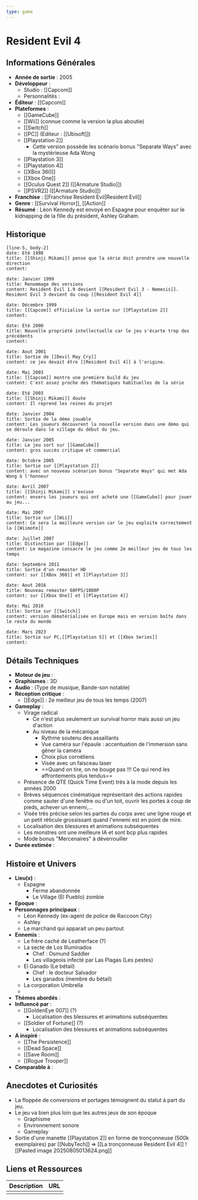 ```yaml
---
type: game
---
```


# Resident Evil 4

## Informations Générales

- **Année de sortie** : 2005
- **Développeur** : 
	- Studio : [[Capcom]]
	- Personnalités : 
- **Éditeur** : [[Capcom]]
- **Plateformes** : 
	- [[GameCube]]
	- [[Wii]] (connue comme la version la plus aboutie)
	- [[Switch]]
	- [[PC]] (Editeur : [[Ubisoft]])
	- [[Playstation 2]]
		- Cette version possède les scénario bonus "Separate Ways" avec la mystérieuse Ada Wong
	- [[Playstation 3]]
	- [[Playstation 4]]
	- [[XBox 360]]
	- [[Xbox One]]
	- [[Oculus Quest 2]] ([[Armature Studio]])
	- [[PSVR2]] ([[Armature Studio]])
- **Franchise** : [[Franchise Resident Evil|Resident Evil]]
- **Genre** : [[Survival Horror]], [[Action]]
- **Résumé** : Léon Kennedy est envoyé en Espagne pour enquêter sur le kidnapping de la fille du président, Ashley Graham.

## Historique
```timeline-labeled
[line-5, body-2]
date: Eté 1998  
title: [[Shinji Mikami]] pense que la série doit prendre une nouvelle direction
content:

date: Janvier 1999 
title: Renommage des versions
content: Resident Evil 1.9 devient [[Resident Evil 3 - Nemesis]]. Resident Evil 3 devient du coup [[Resident Evil 4]]

date: Décembre 1999  
title: [[Capcom]] officialise la sortie sur [[Playstation 2]]
content:

date: Eté 2000 
title: Nouvelle propriété intellectuelle car le jeu s'écarte trop des précédents
content:

date: Aout 2001 
title: Sortie de [[Devil May Cry]]
content: ce jeu devait être [[Resident Evil 4]] à l'origine.

date: Mai 2003 
title: [[Capcom]] montre une première build du jeu
content: C'est assez proche des thématiques habituelles de la série

date: Eté 2003
title: [[Shinji Mikami]] doute
content: Il reprend les reines du projet 

date: Janvier 2004
title: Sortie de la démo jouable
content: Les joueurs découvrent la nouvelle version dans une démo qui se déroule dans le village du début du jeu.

date: Janvier 2005
title: Le jeu sort sur [[GameCube]]
content: gros succès critique et commercial

date: Octobre 2005
title: Sortie sur [[Playstation 2]]
content: avec un nouveau scénarion bonus "Separate Ways" qui met Ada Wong à l'honneur

date: Avril 2007
title: [[Shinji Mikami]] s'excuse
content: envers les joueurs qui ont acheté une [[GameCube]] pour jouer au jeu...

date: Mai 2007  
title: Sortie sur [[Wii]]
content: Ce sera la meilleure version car le jeu exploite correctement la [[Wiimote]]

date: Juillet 2007  
title: Distinction par [[Edge]]
content: Le magazine consacre le jeu comme 2e meilleur jeu de tous les temps

date: Septembre 2011
title: Sortie d'un remaster HD
content: sur [[XBox 360]] et [[Playstation 3]]

date: Aout 2016
title: Nouveau remaster 60FPS/1080P
content: sur [[Xbox One]] et [[Playstation 4]]

date: Mai 2019
title: Sortie sur [[Switch]]
content: version dématérialisée en Europe mais en version boîte dans le reste du monde

date: Mars 2023
title: Sortie sur PC,[[Playstation 5]] et [[Xbox Series]]
content:
```
## Détails Techniques
- **Moteur de jeu** : 
- **Graphismes** : 3D
- **Audio** : (Type de musique, Bande-son notable)
- **Réception critique** : 
	- [[Edge]] : 2e meilleur jeu de tous les temps (2007)
- **Gameplay** :
	- Virage radical
		- Ce n'est plus seulement un survival horror mais aussi un jeu d'action
		- Au niveau de la mécanique 
			- Rythme soutenu des assaillants
			- Vue caméra sur l'épaule : accentuation de l'immersion sans gêner la caméra
			- Choix plus cornéliens
			- Visée avec un faisceau laser
			- ==Quand on tire, on ne bouge pas !!! Ce qui rend les affrontements plus tendus==
	- Présence de QTE (Quick Time Event) très à la mode depuis les années 2000
	- Brèves séquences cinématique représentant des actions rapides comme sauter d'une fenêtre ou d'un toit, ouvrir les portes à coup de pieds, achever un ennemi,...
	- Visée très précise selon les parties du corps avec une ligne rouge et un petit réticule grossissant quand l'ennemi est en point de mire.
	- Localisation des blessures et animations subséquentes
	- Les monstres ont une meilleure IA et sont bcp plus rapides
	- Mode bonus "Mercenaires" à déverrouiller
- **Durée estimée** : 

## Histoire et Univers
- **Lieu(x)** : 
	- Espagne
		- Ferme abandonnée
		- Le Village (El Pueblo) zombie
- **Epoque** : 
- **Personnages principaux** : 
	- Léon Kennedy (ex-agent de police de Raccoon City)
	- Ashley
	- Le marchand qui apparait un peu partout
- **Ennemis** :
	- Le frère caché de Leatherface (?)
	- La secte de Los Illuminados
		- Chef : Osmund Saddler
		- Les villageois infecté par Las Plagas (Les pestes)
	- El Ganado (Le bétail)
		- Chef : le docteur Salvador
		- Les ganados (membre du bétail)
	- La corporation Umbrella
	- 
- **Thèmes abordés** : 
- **Influencé par** :
	- [[GoldenEye 007]] (?)
		- Localisation des blessures et animations subséquentes
	- [[Soldier of Fortune]] (?)
		- Localisation des blessures et animations subséquentes
- **A inspiré** : 
	- [[The Persistence]] 
	- [[Dead Space]] 
	- [[Save Room]]
	- [[Rogue Trooper]]
- **Comparable à** :
## Anecdotes et Curiosités
- La floppée de conversions et portages témoignent du statut à part du jeu.
- Le jeu va bien plus loin que les autres jeux de son époque
	- Graphisme
	- Environnement sonore
	- Gameplay
- Sortie d'une manette [[Playstation 2]] en forme de  tronçonneuse (500k exemplaires) par [[NubyTech]] => [[La tronçonneuse Resident Evil 4]]
  ![[Pasted image 20250805013624.png]]
## Liens et Ressources

| Description | URL |
| ----------- | --- |
|             |     |

